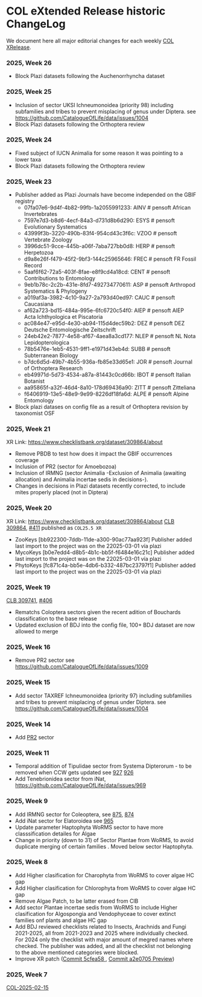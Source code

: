 # COL eXtended Release historic ChangeLog
We document here all major editorial changes for each weekly [COL XRelease]([url](https://www.checklistbank.org/dataset?limit=50&offset=0&origin=xrelease&releasedFrom=3&reverse=false)).

### 2025, Week 26
- Block Plazi datasets following the Auchenorrhyncha dataset

### 2025, Week 25
- Inclusion of sector UKSI Ichneumonoidea (priority 98) including subfamilies and tribes to prevent misplacing of genus under Diptera. see https://github.com/CatalogueOfLife/data/issues/1004
- Block Plazi datasets following the Orthoptera review

### 2025, Week 24
- Fixed subject of IUCN Animalia for some reason it was pointing to a lower taxa
- Block Plazi datasets following the Orthoptera review 


### 2025, Week 23
- Publisher added as Plazi Journals have become independed on the GBIF registry
    - 07fa07e6-9d4f-4b82-99fb-1a2055991233: AINV # pensoft African Invertebrates
    - 7597e7d3-b8d6-4ecf-84a3-d731d8b6d290: ESYS # pensoft Evolutionary Systematics
    - 43999f3b-3220-490b-83f4-954cd43c3f6c: VZOO # pensoft Vertebrate Zoology
    - 3996dc51-9cce-445b-a06f-7aba727bb0d8: HERP # pensoft Herpetozoa
    - d9a8e26f-f479-45f2-9bf3-144c25965646: FREC # pensoft FR Fossil Record
    - 5aaf6f62-72a5-403f-8fae-e8f9cd4a18cd: CENT # pensoft Contributions to Entomology
    - 9eb1b78c-2c2b-431e-8fd7-492734770611: ASP # pensoft Arthropod Systematics & Phylogeny
    - a019af3a-3982-4c10-9a27-2a793d40ed97: CAUC # pensoft Caucasiana
    - af62a723-bd15-484a-995e-6fc6720c54f0: AIEP # pensoft AIEP Acta Ichthyologica et Piscatoria
    - ac084e47-e95d-4e30-ab94-115d4dec59b2: DEZ # pensoft DEZ Deutsche Entomologische Zeitschrift
    - 24eb42e2-7877-4e58-af67-4aea8a3cd177: NLEP # pensoft NL Nota Lepidopterologica
    - 78b5476e-1eb5-4531-9ff1-e1971d43eb4d: SUBB # pensoft Subterranean Biology
    - b7dc6d5d-49b7-4b55-936a-fb85e33d65e1: JOR # pensoft Journal of Orthoptera Research
    - eb49971d-5d73-4534-a87a-81443c0cd66b: IBOT # pensoft Italian Botanist
    - aa95865f-a32f-46d4-8a10-178d69436a90: ZITT # pensoft Zitteliana
    - f6406919-13e5-48e9-9e99-8226df18fa6d: ALPE # pensoft Alpine Entomology
- Block plazi datases on config file as a result of Orthoptera revision by taxonomist OSF


### 2025, Week 21
XR Link: https://www.checklistbank.org/dataset/309864/about
- Remove PBDB to test how does it impact the GBIF occurrences coverage
- Inclusion of PR2 (sector for Amoebozoa)
- Inclusion of IRMNG (sector Animalia -Exclusion of Animalia (awaiting allocation) and Animalia incertae sedis in decisions-). 
- Changes in decisions in Plazi datasets recently corrected, to include mites properly placed (not in Diptera)

### 2025, Week 20 
XR Link: https://www.checklistbank.org/dataset/309864/about
[CLB 309864](https://www.checklistbank.org/dataset/309864), [#411](https://download.checklistbank.org/releases/3/411)
published as ```COL25.5 XR```
- ZooKeys  [bb922300-7ddb-11de-a300-90ac77aa923f] Publisher added last import to the project was on the 22025-03-01 vía plazi
- MycoKeys  [b0e7edd4-d8b5-4b1c-bb5f-f6484e16c21c] Publisher added last import to the project was on the 22025-03-01 vía plazi
- PhytoKeys  [fc871c4a-bb5e-4db6-b332-487bc23797f1] Publisher added last import to the project was on the 22025-03-01 vía plazi

### 2025, Week 19
[CLB 309741](https://www.checklistbank.org/dataset/309741), [#406](https://download.checklistbank.org/releases/3/406)
- Rematchs Coloptera sectors given the recent adition of Bouchards classification to the base release
- Updated exclusion of BDJ into the config file, 100+ BDJ dataset are now allowed to merge


### 2025, Week 16
- Remove PR2 sector see https://github.com/CatalogueOfLife/data/issues/1009
  
### 2025, Week 15
- Add sector TAXREF Ichneumonoidea (priority 97) including subfamilies and tribes to prevent misplacing of genus under Diptera. see https://github.com/CatalogueOfLife/data/issues/1004
  
### 2025, Week 14
- Add [PR2](https://www.checklistbank.org/dataset/308974/about) sector


### 2025, Week 11
- Temporal addition of Tipulidae sector from Systema Dipterorum - to be removed when CCW gets updated see [927](https://github.com/CatalogueOfLife/data/issues/927) [926](https://github.com/CatalogueOfLife/data/issues/926)
- Add Tenebrionidea sector from iNat, https://github.com/CatalogueOfLife/data/issues/969

### 2025, Week 9
- Add IRMNG sector for Coleoptera, see [875](https://github.com/CatalogueOfLife/data/issues/875), [874](https://github.com/CatalogueOfLife/data/issues/874)
- Add iNat sector for Elatoroidea see [965](https://github.com/CatalogueOfLife/data/issues/965)
- Update parameter Haptophyta WoRMS sector to have more classsification detailes for Algae
- Change in priority (down to 31) of Sector Plantae from WoRMS, to avoid duplicate merging of certain families . Moved below sector Haptophyta. 


### 2025, Week 8
 - Add Higher clasification for Charophyta from WoRMS to cover algae HC gap
 - Add Higher clasification for Chlorophyta from WoRMS to cover algae HC gap
 - Remove Algae Patch, to be latter erased from ClB
 - Add sector Plantae incertae sedis from WoRMS to include Higher clasification for Algospongia and Vendophyceae to cover extinct families onf plants and algae HC gap
 - Add BDJ reviewed checklists related to Insects, Arachnids and Fungi 2021-2025, all from 2021-2023 and 2025 where individually checked. For 2024 only the checklist with major amount of megred names where checked. The publisher was added, and all the checklist not belonging to the above mentioned categories were blocked.
 - Improve XR patch ([Commit 5cfea58
](https://github.com/CatalogueOfLife/data-xrelease-patch/commit/a2e070506d8342ffca558a48f9a773406068df01), [Commit a2e0705
Preview](https://github.com/CatalogueOfLife/data-xrelease-patch/commit/5cfea5802df8080e1adb75e0e31635a52a3f41ea))

### 2025, Week 7
[COL-2025-02-15](https://www.checklistbank.org/dataset/308145/about)
